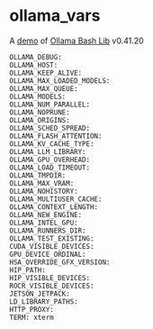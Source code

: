 # ollama_vars

A [demo](../README.md#demos) of [Ollama Bash Lib](https://github.com/attogram/ollama-bash-lib) v0.41.20

```
OLLAMA_DEBUG: 
OLLAMA_HOST: 
OLLAMA_KEEP_ALIVE: 
OLLAMA_MAX_LOADED_MODELS: 
OLLAMA_MAX_QUEUE: 
OLLAMA_MODELS: 
OLLAMA_NUM_PARALLEL: 
OLLAMA_NOPRUNE: 
OLLAMA_ORIGINS: 
OLLAMA_SCHED_SPREAD: 
OLLAMA_FLASH_ATTENTION: 
OLLAMA_KV_CACHE_TYPE: 
OLLAMA_LLM_LIBRARY: 
OLLAMA_GPU_OVERHEAD: 
OLLAMA_LOAD_TIMEOUT: 
OLLAMA_TMPDIR: 
OLLAMA_MAX_VRAM: 
OLLAMA_NOHISTORY: 
OLLAMA_MULTIUSER_CACHE: 
OLLAMA_CONTEXT_LENGTH: 
OLLAMA_NEW_ENGINE: 
OLLAMA_INTEL_GPU: 
OLLAMA_RUNNERS_DIR: 
OLLAMA_TEST_EXISTING: 
CUDA_VISIBLE_DEVICES: 
GPU_DEVICE_ORDINAL: 
HSA_OVERRIDE_GFX_VERSION: 
HIP_PATH: 
HIP_VISIBLE_DEVICES: 
ROCR_VISIBLE_DEVICES: 
JETSON_JETPACK: 
LD_LIBRARY_PATHS: 
HTTP_PROXY: 
TERM: xterm
```
